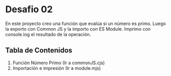 # Desafio 02
En este proyecto creo una función que evalúa si un número es primo. 
Luego la exporto con Common JS y la importo con ES Module.
Imprimo con console.log el resultado de la operación.

## Tabla de Contenidos
1. Función Número Primo (Ir a commonJS.cjs)
2. Importación e impresión (Ir a module.mjs)
